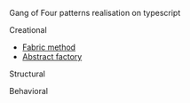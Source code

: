 Gang of Four patterns realisation on typescript

Creational
* [Fabric method](./creational/01-factory-method/README.ru.md) 
* [Abstract factory](./creational)

Structural

Behavioral
